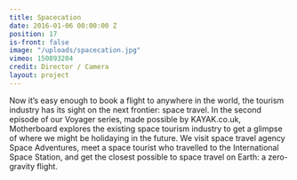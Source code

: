 ```yaml
---
title: Spacecation
date: 2016-01-06 00:00:00 Z
position: 17
is-front: false
image: "/uploads/spacecation.jpg"
vimeo: 150893204
credit: Director / Camera
layout: project
---
```


Now it’s easy enough to book a flight to anywhere in the world, the tourism industry has its sight on the next frontier: space travel. In the second episode of our Voyager series, made possible by KAYAK.co.uk, Motherboard explores the existing space tourism industry to get a glimpse of where we might be holidaying in the future. We visit space travel agency Space Adventures, meet a space tourist who travelled to the International Space Station, and get the closest possible to space travel on Earth: a zero-gravity flight.
